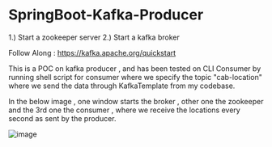# SpringBoot-Kafka-Producer

1.) Start a zookeeper server
2.) Start a kafka broker

Follow Along : https://kafka.apache.org/quickstart

This is a POC on kafka producer , and has been tested on CLI Consumer by running shell script for consumer where we specify the topic "cab-location" where we send the data through KafkaTemplate from my codebase.

In the below image , one window starts the broker , other one the zookeeper and the 3rd one the consumer , where we receive the locations every second as sent by the producer.


![image](https://github.com/SanchitBatra-DevelopAnything/SpringBoot-Kafka-Producer/assets/61592754/fd8a7095-25db-4537-96ca-fe22e7371a26)
